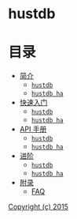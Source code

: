 hustdb
==

目录
==

* [简介](intro/index.md)
    * [`hustdb`](intro/hustdb.md)
    * [`hustdb ha`](intro/ha.md)
* [快速入门](guide/index.md)
    * [`hustdb`](guide/hustdb.md)
    * [`hustdb ha`](guide/ha.md)
* [API 手册](api/index.md)
    * [`hustdb`](api/hustdb.md)
    * [`hustdb ha`](api/ha.md)
* [进阶](advanced/index.md)
    * [`hustdb`](advanced/hustdb.md)
    * [`hustdb ha`](advanced/ha.md)
* [附录](appendix/index.md)
    * [FAQ](appendix/faq.md)

[Copyright (c) 2015](https://opensource.org/licenses/MIT)